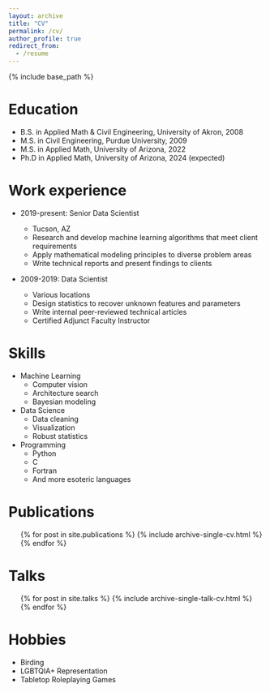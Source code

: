 ```yaml
---
layout: archive
title: "CV"
permalink: /cv/
author_profile: true
redirect_from:
  - /resume
---
```


{% include base_path %}

Education
======
* B.S. in Applied Math & Civil Engineering, University of Akron, 2008
* M.S. in Civil Engineering, Purdue University, 2009
* M.S. in Applied Math, University of Arizona, 2022
* Ph.D in Applied Math, University of Arizona, 2024 (expected)

Work experience
======
* 2019-present: Senior Data Scientist
    * Tucson, AZ
    * Research and develop machine learning algorithms that meet client requirements
    * Apply mathematical modeling principles to diverse problem areas
    * Write technical reports and present findings to clients

* 2009-2019: Data Scientist
    * Various locations
    * Design statistics to recover unknown features and parameters
    * Write internal peer-reviewed technical articles
    * Certified Adjunct Faculty Instructor

Skills
======
* Machine Learning
    * Computer vision
    * Architecture search
    * Bayesian modeling
* Data Science
  * Data cleaning
  * Visualization
  * Robust statistics
* Programming
    * Python
    * C
    * Fortran
    * And more esoteric languages

Publications
======
  <ul>{% for post in site.publications %}
    {% include archive-single-cv.html %}
  {% endfor %}</ul>
  
Talks
======
  <ul>{% for post in site.talks %}
    {% include archive-single-talk-cv.html %}
  {% endfor %}</ul>
  
Hobbies
=======

* Birding
* LGBTQIA+ Representation
* Tabletop Roleplaying Games

